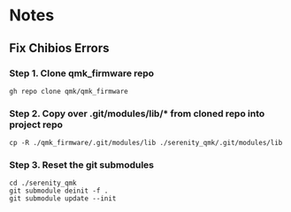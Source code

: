 # Notes

## Fix Chibios Errors

### Step 1. Clone qmk_firmware repo

`gh repo clone qmk/qmk_firmware`

### Step 2. Copy over .git/modules/lib/* from cloned repo into project repo

`cp -R ./qmk_firmware/.git/modules/lib ./serenity_qmk/.git/modules/lib`

### Step 3. Reset the git submodules

```shell
cd ./serenity_qmk
git submodule deinit -f .
git submodule update --init
```
